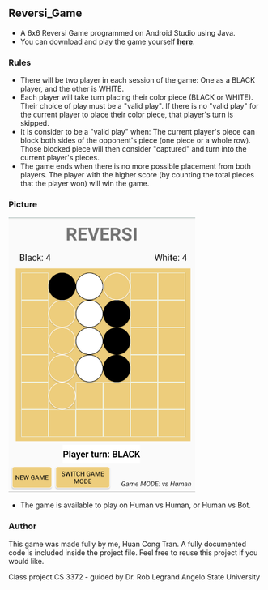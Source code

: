 ## Reversi_Game
- A 6x6 Reversi Game programmed on Android Studio using Java.
- You can download and play the game yourself [**here**](https://github.com/huan161299/Reversi_Game/blob/master/reversi_game.apk).

### Rules
- There will be two player in each session of the game: One as a BLACK player, and the other is WHITE.
- Each player will take turn placing their color piece (BLACK or WHITE). Their choice of play must be a "valid play". If there is no "valid play" for the current player to place their color piece, that player's turn is skipped.
- It is consider to be a "valid play" when: The current player's piece can block both sides of the opponent's piece (one piece or a whole row). Those blocked piece will then consider "captured" and turn into the current player's pieces.
- The game ends when there is no more possible placement from both players. The player with the higher score (by counting the total pieces that the player won) will win the game.

### Picture

![image](https://github.com/huan161299/Reversi_Game/blob/master/app/gameplay1.png)

- The game is available to play on Human vs Human, or Human vs Bot.

### Author

This game was made fully by me, Huan Cong Tran. A fully documented code is included inside the project file. Feel free to reuse this project if you would like.

Class project CS 3372 - guided by Dr. Rob Legrand
Angelo State University

